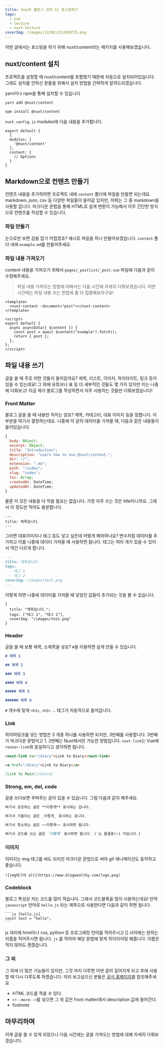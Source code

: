```yaml
---
title: VueJS 블로그 강의 5] 포스팅하기
tags:
  - vue
  - lecture
  - nuxt-lecture
coverImg: /images/22/02/23/020715.png
---
```


이번 글에서는 포스팅을 하기 위해 nuxt/content라는 패키지를 사용해보겠습니다.

<!--more-->

## nuxt/content 설치

프로젝트를 설정할 때 nuxt/content를 포함했기 때문에 자동으로 설치되어있습니다. 그래도 설치를 안하신 분들을 위해서 설치 방법을 간략하게 알려드리겠습니다.

yarn이나 npm을 통해 설치할 수 있습니다

```bash [yarn]
yarn add @nuxt/content
```

```bash [npm]
npm install @nuxt/content
```

`nuxt.config.js` modules에 다음 내용을 추가합니다.

```
export default {
  {
  modules: [
    '@nuxt/content'
  ],
  content: {
    // Options
  }
}
```

## Markdown으로 컨텐츠 만들기

컨텐츠 내용을 추가하려면 프로젝트 내에 `content` 폴더에 파일을 만들면 되는데요. markdown, json, csv 등 다양한 파일들이 들어갈 있지만, 저희는 그 중 markdown을 사용할 겁니다. 마크다운 문법을 통해 HTML로 쉽게 변환이 가능해서 아주 간단한 방식으로 컨텐츠를 작성할 수 있습니다.

### 파일 만들기

눈으로만 보면 감을 잡기 어렵겠죠? 예시로 파일을 하나 만들어보겠습니다. `content` 폴더 내에 `example.md`를 만들어주세요.

<post-img src="/images/22/02/28/151248.png"></post-img>

### 파일 내용 가져오기

content 내용을 가져오기 위해서 `pages/_postlist/_post.vue` 파일에 다음과 같이 수정해주세요.

> 파일 내용 가져오는 방법에 대해서는 다음 시간에 자세히 다뤄보겠습니다. 이번 시간에는 파일 내용 쓰는 방법에 좀 더 집중해보자구요!

```vue [pages/_postlist/_post.vue]
<template>
  <nuxt-content :document="post"></nuxt-content>
</template>

<script>
export default {
  async asyncData({ $content }) {
    const post = await $content("example").fetch();
    return { post };
  },
};
</script>
```

## 파일 내용 쓰기

글을 쓸 때 주로 어떤 것들이 들어갈까요? 제목, 리스트, 이미지, 하이라이트, 링크 등이 있을 수 있는데요! 그 외에 유튜브나 표 등 더 세부적인 것들도 몇 가지 있지만 이는 나중에 다뤄보고! 지금 제가 블로그를 작성하면서 자주 사용하는 것들만 다뤄보겠습니다!

### Front Matter

블로그 글을 쓸 때 내용만 적지는 않죠? 제목, 카테고리, 대표 이미지 등을 정합니다. 이 부분을 여기서 결정하는데요. 나중에 이 글의 데이터를 가져올 때, 다음과 같은 내용들이 들어있습니다.

```js
{
  body: Object;
  excerpt: Object;
  title: "Introduction";
  description: "Learn how to use @nuxt/content.";
  dir: "/";
  extension: ".md";
  path: "/index";
  slug: "index";
  toc: Array;
  createdAt: DateTime;
  updatedAt: DateTime;
}
```

물론 이 모든 내용을 다 적을 필요는 없습니다. 가장 자주 쓰는 것은 title이니까요. 그래서 이 정도만 적어도 충분합니다.

```
---
title: 제목입니다.
---
```

그러면 대표이미지나 태그 등도 넣고 싶은데 어떻게 해야하나요? 변수처럼 데이터를 추가하고 이를 나중에 데이터 가져올 때 사용하면 됩니다. 태그는 여러 개가 있을 수 있어서 약간 다르게 합니다.

```markdown
---
title: 제목입니다.
tags:
  - 태그 1
  - 태그 2
coverImg: /images/test.png
---
```

이렇게 하면 나중에 데이터를 가져올 때 넣었던 값들이 추가되는 것을 볼 수 있습니다.

```
{
  title: "제목입니다.";
  tags: ["태그 1", "태그 2"],
  coverImg: "/images/test.png"
}
```

### Header

글을 쓸 때 보통 제목, 소제목을 넣죠? `#`을 이용하면 쉽게 만들 수 있습니다.

```markdown [Header]
# 제목 1

## 제목 2

### 제목 3

#### 제목 4

##### 제목 5

###### 제목 6
```

`#` 개수에 맞게 `<h1>`, `<h2>` ... 태그가 자동적으로 들어갑니다.

<post-img src="/images/22/02/28/223232.png"></post-img>

### Link

하이퍼링크를 넣는 방법은 3 개중 하나를 사용하면 되지만, 3번째를 사용합니다. 3번째가 마크다운 문법이고 1, 2번째는 Nuxt에서만 가능한 방법입니다. `nuxt-link`는 Vue에 `router-link`와 동일하다고 생각하면 됩니다.

```markdown [Link]
<nuxt-link to="/diary">Link to Diary</nuxt-link>

<a href="/diary">Link to Diary</a>

[Link to Main](/diary)
```

<post-img src="/images/22/02/28/230316.png"></post-img>

### Strong, em, del, code

글을 쓰다보면 꾸며주는 글이 있을 수 있습니다. 그럼 다음과 같이 해주세요.

```markdown
여기서 강조하는 글은 **이렇게** 표시하는 겁니다.

여기서 기울이는 글은 _이렇게_ 표시하는 겁니다.

여기서 취소하는 글은 ~~이렇게~~ 표시하면 됩니다.

여기서 코드를 쓰는 글은 `이렇게` 표시하면 됩니다. (`는 물결표(~) 키입니다.)
```

<post-img src="/images/22/02/28/231543.png"></post-img>

### 이미지

이미지는 img 태그를 써도 되지만 마크다운 문법으로 써야 gif 애니메이션도 동작하고 좋습니다.

```
![img태그의 alt](https://www.blogwealthy.com/logo.png)
```

<post-img src="/images/22/02/28/232117.png"></post-img>

### Codeblock

블로그 특성상 저는 코드를 많이 적습니다. 그래서 코드블록을 많이 사용하는데요! 만약 `javascript` 언어로 `hello.js` 라는 제목으로 사용한다면 다음과 같이 하면 됩니다.

<pre class="line-numbers language-markdown">
<code>```js [hello.js]
const text = "hello";
```</code>
</pre>

<post-img src="/images/22/02/28/235816.png"></post-img>

js 자리에 html이나 css, python 등 프로그래밍 언어를 적어주시고 [] 사이에는 원하는 이름을 적어주시면 됩니다. `js` 를 적어야 해당 문법에 맞게 하이라이팅 해줍니다. 이름은 적지 않아도 괜찮습니다.

### 그 외

그 외에 더 많은 기능들이 있지만, 그것 까지 다루면 이번 글이 길어지게 되고 후에 사용할 때 다시 다루도록 하곘습니다. 미리 보고싶으신 분들은 [공식 홈페이지](https://content.nuxtjs.org/writing)를 참조해주세요

- HTML 코드를 적을 수 있다.
- `<!--more-->`를 넣으면 그 위 값은 front matter에서 description 값에 들어간다.
- footnote

## 마무리하며

이제 글을 쓸 수 있게 되었으니 다음 시간에는 글을 가져오는 방법에 대해 자세히 다뤄보겠습니다.
